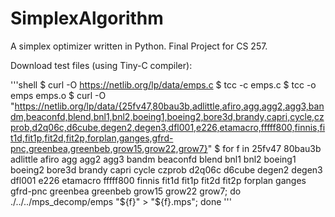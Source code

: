 # SimplexAlgorithm
 A simplex optimizer written in Python. Final Project for CS 257.
 
Download test files (using Tiny-C compiler): 

'''shell
$ curl -O https://netlib.org/lp/data/emps.c
$ tcc -c emps.c
$ tcc -o emps emps.o
$ curl -O "https://netlib.org/lp/data/{25fv47,80bau3b,adlittle,afiro,agg,agg2,agg3,bandm,beaconfd,blend,bnl1,bnl2,boeing1,boeing2,bore3d,brandy,capri,cycle,czprob,d2q06c,d6cube,degen2,degen3,dfl001,e226,etamacro,fffff800,finnis,fit1d,fit1p,fit2d,fit2p,forplan,ganges,gfrd-pnc,greenbea,greenbeb,grow15,grow22,grow7}"
$ for f in 25fv47 80bau3b adlittle afiro agg agg2 agg3 bandm beaconfd blend bnl1 bnl2 boeing1 boeing2 bore3d brandy capri cycle czprob d2q06c d6cube degen2 degen3 dfl001 e226 etamacro fffff800 finnis fit1d fit1p fit2d fit2p forplan ganges gfrd-pnc greenbea greenbeb grow15 grow22 grow7; do ./../../mps_decomp/emps "${f}" > "${f}.mps"; done
'''
